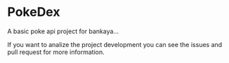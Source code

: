 # PokeDex
A basic poke api project for bankaya...

If you want to analize the project development you can see the issues and pull request for more information.
